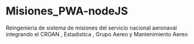 # Misiones_PWA-nodeJS
Reingenieria de sistema de misiones del servicio nacional aeronaval integrando el CROAN , Estadistica , Grupo Aereo y Mantenimiento Aereo
